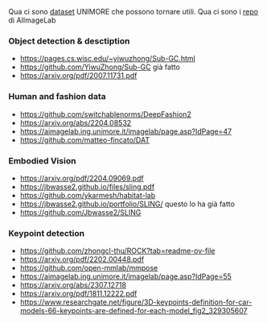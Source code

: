 Qua ci sono [dataset](https://aimagelab.ing.unimore.it/imagelab/datasets.asp) UNIMORE che possono tornare utili.
Qua ci sono i [repo](https://github.com/aimagelab) di AIImageLab

### Object detection & desctiption
- https://pages.cs.wisc.edu/~yiwuzhong/Sub-GC.html
- https://github.com/YiwuZhong/Sub-GC già fatto
- https://arxiv.org/pdf/2007.11731.pdf

### Human and fashion data
- https://github.com/switchablenorms/DeepFashion2
- https://arxiv.org/abs/2204.08532
- https://aimagelab.ing.unimore.it/imagelab/page.asp?IdPage=47
- https://github.com/matteo-fincato/DAT

### Embodied Vision
- https://arxiv.org/pdf/2204.09069.pdf
- https://jbwasse2.github.io/files/sling.pdf
- https://github.com/ykarmesh/habitat-lab
- https://jbwasse2.github.io/portfolio/SLING/ questo lo ha già fatto
- https://github.com/Jbwasse2/SLING
### Keypoint detection
- https://github.com/zhongcl-thu/ROCK?tab=readme-ov-file
- https://arxiv.org/pdf/2202.00448.pdf
- https://github.com/open-mmlab/mmpose
- https://aimagelab.ing.unimore.it/imagelab/page.asp?IdPage=55
- https://arxiv.org/abs/2307.12718
- https://arxiv.org/pdf/1811.12222.pdf
- https://www.researchgate.net/figure/3D-keypoints-definition-for-car-models-66-keypoints-are-defined-for-each-model_fig2_329305607